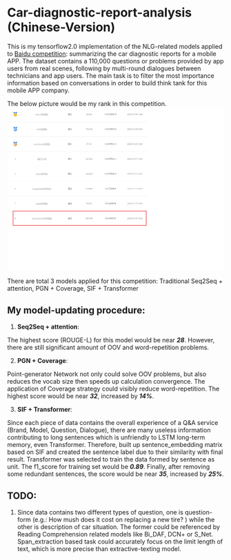 # Car-diagnostic-report-analysis (Chinese-Version)
This is my tensorflow2.0 implementation of the NLG-related models applied to [Baidu competition](https://aistudio.baidu.com/aistudio/competition/detail/3): summarizing the car diagnostic reports for a mobile APP. The dataset contains a 110,000 questions or problems provided by app users from real scenes, following by multi-round dialogues between technicians and app users. The main task is to filter the most importance information based on conversations in order to build think tank for this mobile APP company. 

The below picture would be my rank in this competition.
![Image](https://github.com/qchenwhy006/Car-diagnostic-report-analysis-Chinese-Version-/blob/master/Competition_ranking.png)

There are total 3 models applied for this competition: Traditional Seq2Seq + attention, PGN + Coverage, SIF + Transformer

My model-updating procedure:
-----------------------------
1) **Seq2Seq + attention**: 

The highest score (ROUGE-L) for this model would be near ***28***. However, there are still significant amount of OOV and word-repetition problems. 

2) **PGN + Coverage**: 

Point-generator Network not only could solve OOV problems, but also reduces the vocab size then speeds up calculation convergence. The application of Coverage strategy could visibly reduce word-repetition. The highest score would be near ***32***, increased by ***14%***.

3) **SIF + Transformer**: 

Since each piece of data contains the overall experience of a Q&A service (Brand, Model, Question, Dialogue), there are many useless information contributing to long sentences which is unfriendly to LSTM long-term memory, even Transformer. Therefore, built up sentence_embedding matrix based on SIF and created the sentence label due to their similarity with final result. Transformer was selected to train the data formed by sentence as unit. The f1_score for training set would be ***0.89***. Finally, after removing some redundant sentences, the score would be near ***35***, increased by ***25%***.


TODO:
-------------------------------
1) Since data contains two different types of question, one is question-form (e.g.: How mush does it cost on replacing a new tire? ) while the other is description of car situation. The former could be referenced by Reading Comprehension related models like Bi_DAF, DCN+ or S_Net. Span_extraction based task could accurately focus on the limit length of text, which is more precise than extractive-texting model. 

